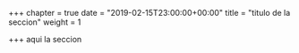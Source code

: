 +++
chapter = true
date = "2019-02-15T23:00:00+00:00"
title = "titulo de la seccion"
weight = 1

+++
aqui la seccion 